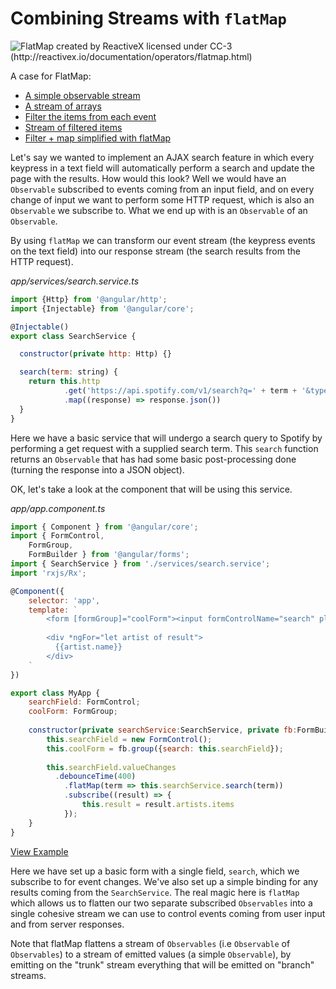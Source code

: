 # Combining Streams with `flatMap`

![FlatMap created by ReactiveX licensed under CC-3 (http://reactivex.io/documentation/operators/flatmap.html)](../images/flat-map.png)

A case for FlatMap:

- [A simple observable stream](http://jsbin.com/nutegi/36/edit?js,console)
- [A stream of arrays](http://jsbin.com/lerake/3/edit?js,console)
- [Filter the items from each event](http://jsbin.com/widadiz/2/edit?js,console)
- [Stream of filtered items](http://jsbin.com/reyoja/2/edit?js,console)
- [Filter + map simplified with flatMap](http://jsbin.com/sahiye/2/edit?js,console)


Let's say we wanted to implement an AJAX search feature in which every keypress in a text field will automatically perform a search and update the page with the results. How would this look? Well we would have an `Observable` subscribed to events coming from an input field, and on every change of input we want to perform some HTTP request, which is also an `Observable` we subscribe to. What we end up with is an `Observable` of an `Observable`.

By using `flatMap` we can transform our event stream (the keypress events on the text field) into our response stream (the search results from the HTTP request).

_*app/services/search.service.ts*_

```js
import {Http} from '@angular/http';
import {Injectable} from '@angular/core';

@Injectable()
export class SearchService {

  constructor(private http: Http) {}

  search(term: string) {
    return this.http
    		.get('https://api.spotify.com/v1/search?q=' + term + '&type=artist')
    		.map((response) => response.json())
  }
}
```

Here we have a basic service that will undergo a search query to Spotify by performing a get request with a supplied search term. This `search` function returns an `Observable` that has had some basic post-processing done (turning the response into a JSON object).

OK, let's take a look at the component that will be using this service.

_*app/app.component.ts*_

```js
import { Component } from '@angular/core';
import { FormControl, 
	FormGroup, 
	FormBuilder } from '@angular/forms'; 
import { SearchService } from './services/search.service';
import 'rxjs/Rx';

@Component({
	selector: 'app',
	template: `
		<form [formGroup]="coolForm"><input formControlName="search" placeholder="Search Spotify artist"></form>
		
		<div *ngFor="let artist of result">
		  {{artist.name}}
		</div>
	`
})

export class MyApp {
	searchField: FormControl;
	coolForm: FormGroup;
	
	constructor(private searchService:SearchService, private fb:FormBuilder) {
		this.searchField = new FormControl();
		this.coolForm = fb.group({search: this.searchField});
		
		this.searchField.valueChanges
		  .debounceTime(400)
			.flatMap(term => this.searchService.search(term))
			.subscribe((result) => {
				this.result = result.artists.items
			});
	}
}
```
[View Example](http://plnkr.co/edit/ABfRQW?p=preview)

Here we have set up a basic form with a single field, `search`, which we subscribe to for event changes.
We've also set up a simple binding for any results coming from the `SearchService`.
The real magic here is `flatMap` which allows us to flatten our two separate subscribed `Observables`
into a single cohesive stream we can use to control events coming from user input and from server responses.

Note that flatMap flattens a stream of `Observables` (i.e `Observable` of `Observables`) to a stream of emitted values (a simple `Observable`), by emitting on the "trunk" stream everything that will be emitted on "branch" streams.
